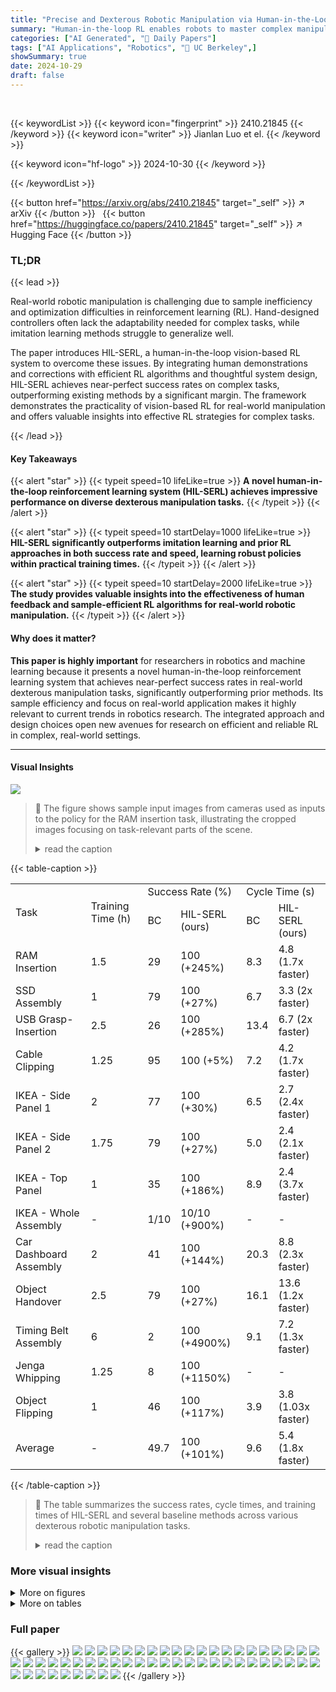 ```yaml
---
title: "Precise and Dexterous Robotic Manipulation via Human-in-the-Loop Reinforcement Learning"
summary: "Human-in-the-loop RL enables robots to master complex manipulation tasks with near-perfect success rates and superhuman speed, exceeding prior methods."
categories: ["AI Generated", "🤗 Daily Papers"]
tags: ["AI Applications", "Robotics", "🏢 UC Berkeley",]
showSummary: true
date: 2024-10-29
draft: false
---
```


<br>

{{< keywordList >}}
{{< keyword icon="fingerprint" >}} 2410.21845 {{< /keyword >}}
{{< keyword icon="writer" >}} Jianlan Luo et el. {{< /keyword >}}
 
{{< keyword icon="hf-logo" >}} 2024-10-30 {{< /keyword >}}
 
{{< /keywordList >}}

{{< button href="https://arxiv.org/abs/2410.21845" target="_self" >}}
↗ arXiv
{{< /button >}}
&nbsp; 
{{< button href="https://huggingface.co/papers/2410.21845" target="_self" >}}
↗ Hugging Face
{{< /button >}}

### TL;DR


{{< lead >}}

Real-world robotic manipulation is challenging due to sample inefficiency and optimization difficulties in reinforcement learning (RL).  Hand-designed controllers often lack the adaptability needed for complex tasks, while imitation learning methods struggle to generalize well.  



The paper introduces HIL-SERL, a human-in-the-loop vision-based RL system to overcome these issues.  By integrating human demonstrations and corrections with efficient RL algorithms and thoughtful system design, HIL-SERL achieves near-perfect success rates on complex tasks, outperforming existing methods by a significant margin.  The framework demonstrates the practicality of vision-based RL for real-world manipulation and offers valuable insights into effective RL strategies for complex tasks.

{{< /lead >}}


#### Key Takeaways

{{< alert "star" >}}
{{< typeit speed=10 lifeLike=true >}} **A novel human-in-the-loop reinforcement learning system (HIL-SERL) achieves impressive performance on diverse dexterous manipulation tasks.** {{< /typeit >}}
{{< /alert >}}

{{< alert "star" >}}
{{< typeit speed=10 startDelay=1000 lifeLike=true >}} **HIL-SERL significantly outperforms imitation learning and prior RL approaches in both success rate and speed, learning robust policies within practical training times.** {{< /typeit >}}
{{< /alert >}}

{{< alert "star" >}}
{{< typeit speed=10 startDelay=2000 lifeLike=true >}} **The study provides valuable insights into the effectiveness of human feedback and sample-efficient RL algorithms for real-world robotic manipulation.** {{< /typeit >}}
{{< /alert >}}

#### Why does it matter?
**This paper is highly important** for researchers in robotics and machine learning because it presents a novel human-in-the-loop reinforcement learning system that achieves near-perfect success rates in real-world dexterous manipulation tasks, significantly outperforming prior methods. Its sample efficiency and focus on real-world application makes it highly relevant to current trends in robotics research.  The integrated approach and design choices open new avenues for research on efficient and reliable RL in complex, real-world settings.

------
#### Visual Insights



![](https://ai-paper-reviewer.com/2410.21845/figures_32_1.png)

> 🔼 The figure shows sample input images from cameras used as inputs to the policy for the RAM insertion task, illustrating the cropped images focusing on task-relevant parts of the scene.
> <details>
> <summary>read the caption</summary>
> Figure 9: Sample input images from cameras used as inputs to the policy.
> </details>







{{< table-caption >}}
<table id='1' style='font-size:16px'><tr><td rowspan="2">Task</td><td rowspan="2">Training Time (h)</td><td colspan="2">Success Rate (%)</td><td colspan="2">Cycle Time (s)</td></tr><tr><td>BC</td><td>HIL-SERL (ours)</td><td>BC</td><td>HIL-SERL (ours)</td></tr><tr><td>RAM Insertion</td><td>1.5</td><td>29</td><td>100 (+245%)</td><td>8.3</td><td>4.8 (1.7x faster)</td></tr><tr><td>SSD Assembly</td><td>1</td><td>79</td><td>100 (+27%)</td><td>6.7</td><td>3.3 (2x faster)</td></tr><tr><td>USB Grasp-Insertion</td><td>2.5</td><td>26</td><td>100 (+285%)</td><td>13.4</td><td>6.7 (2x faster)</td></tr><tr><td>Cable Clipping</td><td>1.25</td><td>95</td><td>100 (+5%)</td><td>7.2</td><td>4.2 (1.7x faster)</td></tr><tr><td>IKEA - Side Panel 1</td><td>2</td><td>77</td><td>100 (+30%)</td><td>6.5</td><td>2.7 (2.4x faster)</td></tr><tr><td>IKEA - Side Panel 2</td><td>1.75</td><td>79</td><td>100 (+27%)</td><td>5.0</td><td>2.4 (2.1x faster)</td></tr><tr><td>IKEA - Top Panel</td><td>1</td><td>35</td><td>100 (+186%)</td><td>8.9</td><td>2.4 (3.7x faster)</td></tr><tr><td>IKEA - Whole Assembly</td><td>-</td><td>1/10</td><td>10/10 (+900%)</td><td>-</td><td>-</td></tr><tr><td>Car Dashboard Assembly</td><td>2</td><td>41</td><td>100 (+144%)</td><td>20.3</td><td>8.8 (2.3x faster)</td></tr><tr><td>Object Handover</td><td>2.5</td><td>79</td><td>100 (+27%)</td><td>16.1</td><td>13.6 (1.2x faster)</td></tr><tr><td>Timing Belt Assembly</td><td>6</td><td>2</td><td>100 (+4900%)</td><td>9.1</td><td>7.2 (1.3x faster)</td></tr><tr><td>Jenga Whipping</td><td>1.25</td><td>8</td><td>100 (+1150%)</td><td>-</td><td>-</td></tr><tr><td>Object Flipping</td><td>1</td><td>46</td><td>100 (+117%)</td><td>3.9</td><td>3.8 (1.03x faster)</td></tr><tr><td>Average</td><td>-</td><td>49.7</td><td>100 (+101%)</td><td>9.6</td><td>5.4 (1.8x faster)</td></tr></table>{{< /table-caption >}}

> 🔼 The table summarizes the success rates, cycle times, and training times of HIL-SERL and several baseline methods across various dexterous robotic manipulation tasks.
> <details>
> <summary>read the caption</summary>
> Table 1: Experiment results. (a) HIL-SERL against imitation learning baselines. (b) HIL-SERL against various other baselines.
> </details>





### More visual insights

<details>
<summary>More on figures
</summary>


![](https://ai-paper-reviewer.com/2410.21845/figures_37_0.png)

> 🔼 The figure shows the hardware setup for the IKEA furniture assembly task, including the robot arms, cameras and the work piece.
> <details>
> <summary>read the caption</summary>
> Figure 13: Hardware setup for the IKEA furniture assembly task.
> </details>



![](https://ai-paper-reviewer.com/2410.21845/figures_46_0.png)

> 🔼 The figure shows the hardware setup for the Jenga whipping task, including the robot arm, wrist camera, side camera, and the Jenga tower.
> <details>
> <summary>read the caption</summary>
> Figure 20: Hardware setup for the Jenga whipping task.
> </details>



</details>




<details>
<summary>More on tables
</summary>


{{< table-caption >}}
<table id='3' style='font-size:14px'><tr><td>Task</td><td>DP</td><td>HG-DAgger</td><td>BC</td><td>IBRL</td><td>Residual RL</td><td>DAPG</td><td>HIL-SERL no demo no itv</td><td>HIL-SERL no itv</td><td>HIL-SERL (ours)</td></tr><tr><td>RAM Insertion</td><td>27</td><td>29</td><td>12</td><td>75</td><td>0</td><td>8</td><td>0</td><td>48</td><td>100</td></tr><tr><td>Dashboard Assembly</td><td>18</td><td>41</td><td>35</td><td>0</td><td>0</td><td>18</td><td>0</td><td>0</td><td>100</td></tr><tr><td>Object Flipping</td><td>56</td><td>46</td><td>46</td><td>95</td><td>97</td><td>72</td><td>0</td><td>100</td><td>100</td></tr><tr><td>Average</td><td>34</td><td>39</td><td>31</td><td>57</td><td>32</td><td>33</td><td>0</td><td>49</td><td>100</td></tr></table>{{< /table-caption >}}
> 🔼 Table 1 compares the performance of HIL-SERL against several baselines (imitation learning and other state-of-the-art RL methods) across various dexterous robotic manipulation tasks, reporting success rates, cycle times, and training times.
> <details>
> <summary>read the caption</summary>
> Table 1: Experiment results. (a) HIL-SERL against imitation learning baselines. (b) HIL-SERL against various other baselines.
> </details>

{{< table-caption >}}
<table id='3' style='font-size:18px'><tr><td>Parameter</td><td>Value</td></tr><tr><td>Observation space</td><td>wrist_1, wrist_ 2, tcp_pose, tcp_vel, tcp_f/t</td></tr><tr><td>Action space</td><td>6D twist</td></tr><tr><td>Reward function</td><td>Binary classifier</td></tr><tr><td>Classifier views</td><td>wrist_1, wrist_2,</td></tr><tr><td>Classifier accuracy</td><td>97%</td></tr><tr><td>Initial offline demonstrations</td><td>20</td></tr><tr><td>Environment update frequency</td><td>10 HZ</td></tr><tr><td>Max episode length</td><td>100 environment steps</td></tr><tr><td>Reset method</td><td>Scripted reset</td></tr><tr><td>Randomization range</td><td>4 cm in x and y, 6 deg in rz</td></tr><tr><td>Proprio encoder size</td><td>64</td></tr><tr><td>Policy MLP size</td><td>256x256</td></tr><tr><td>Total number of RL transitions</td><td>32000</td></tr><tr><td>Discount factor</td><td>0.97</td></tr><tr><td>Optimizer</td><td>Adam</td></tr><tr><td>Learning rate</td><td>3e-4</td></tr><tr><td>Image augmentation</td><td>Random crop</td></tr></table>{{< /table-caption >}}
> 🔼 This table compares the performance of the proposed HIL-SERL method against imitation learning baselines and other state-of-the-art reinforcement learning methods across several robotic manipulation tasks, reporting success rates, cycle times, and training times.
> <details>
> <summary>read the caption</summary>
> Table 1: Experiment results. (a) HIL-SERL against imitation learning baselines. (b) HIL-SERL against various other baselines.
> </details>

{{< table-caption >}}
<table id='14' style='font-size:18px'><tr><td>Parameter</td><td>Value</td></tr><tr><td>Observation space</td><td>wrist_1, wrist_2, side_2, tcp_pose, tcp_vel, tcp_f/t</td></tr><tr><td>Action space</td><td>6D twist</td></tr><tr><td>Reward function</td><td>Binary Classifier</td></tr><tr><td>Classifier views</td><td>wrist_1, wrist_2, side_2</td></tr><tr><td>Classifier accuracy</td><td>95%</td></tr><tr><td>Initial offline demonstrations</td><td>20</td></tr><tr><td>Environment update frequency</td><td>10 HZ</td></tr><tr><td>Max episode length</td><td>100 environment steps</td></tr><tr><td>Reset method</td><td>Scripted reset</td></tr><tr><td>Randomization range</td><td>2 cm in x and y, 1 deg in rz</td></tr><tr><td>Proprio encoder size</td><td>64</td></tr><tr><td>Policy MLP size</td><td>256x256</td></tr><tr><td>Total number of RL transitions</td><td>21000</td></tr><tr><td>Discount factor</td><td>0.97</td></tr><tr><td>Optimizer</td><td>Adam</td></tr><tr><td>Learning rate</td><td>3e-4</td></tr><tr><td>Image augmentation</td><td>Random crop</td></tr></table>{{< /table-caption >}}
> 🔼 This table compares the performance of HIL-SERL against imitation learning and other state-of-the-art reinforcement learning methods across multiple dexterous robotic manipulation tasks.
> <details>
> <summary>read the caption</summary>
> Table 1: Experiment results. (a) HIL-SERL against imitation learning baselines. (b) HIL-SERL against various other baselines.
> </details>

{{< table-caption >}}
<table id='13' style='font-size:18px'><tr><td>Parameter</td><td>Value</td></tr><tr><td>Observation space</td><td>wrist_ 1, wrist_2, side_1, tcp_pose, tcp_vel, tcp_f/t, gripper_pos</td></tr><tr><td>Action space</td><td>6D twist and 1D discrete gripper control</td></tr><tr><td>Reward function</td><td>Binary classifier</td></tr><tr><td>Classifier views</td><td>side_1</td></tr><tr><td>Classifier accuracy</td><td>96%</td></tr><tr><td>Initial offline demonstrations</td><td>20</td></tr><tr><td>Environment update frequency</td><td>10 HZ</td></tr><tr><td>Max episode length</td><td>120 environment steps</td></tr><tr><td>Reset method</td><td>Scripted reset</td></tr><tr><td>Randomization range</td><td>2 cm in x and y, 10 deg in rz</td></tr><tr><td>Proprio encoder size</td><td>64</td></tr><tr><td>Motion policy MLP size</td><td>256x256</td></tr><tr><td>Grasp critic MLP size</td><td>256x256</td></tr><tr><td>Total number of RL transitions</td><td>50000</td></tr><tr><td>Discount factor</td><td>0.98</td></tr><tr><td>Optimizer</td><td>Adam</td></tr><tr><td>Learning rate</td><td>3e-4</td></tr><tr><td>Image augmentation</td><td>Random crop</td></tr></table>{{< /table-caption >}}
> 🔼 Table 1 compares the performance of HIL-SERL against imitation learning and other state-of-the-art reinforcement learning methods across several robotic manipulation tasks, reporting success rates, cycle times, and training times.
> <details>
> <summary>read the caption</summary>
> Table 1: Experiment results. (a) HIL-SERL against imitation learning baselines. (b) HIL-SERL against various other baselines.
> </details>

{{< table-caption >}}
<table id='9' style='font-size:16px'><tr><td>Parameter</td><td>Value</td></tr><tr><td>Observation space</td><td>wrist_ 1, wrist_2, tcp_pose, tcp_vel, tcp_f/t, gripper_pos</td></tr><tr><td>Action space</td><td>6D twist and 1D discrete gripper control</td></tr><tr><td>Reward function</td><td>Binary classifier</td></tr><tr><td>Classifier views</td><td>wrist_1, wrist_2</td></tr><tr><td>Classifier accuracy</td><td>97%</td></tr><tr><td>Initial offline demonstrations</td><td>20</td></tr><tr><td>Environment update frequency</td><td>10 HZ</td></tr><tr><td>Max episode length</td><td>120 environment steps</td></tr><tr><td>Reset method</td><td>Human reset</td></tr><tr><td>Randomization range</td><td>4 cm in x and y, 10 deg in rz</td></tr><tr><td>Proprio encoder size</td><td>64</td></tr><tr><td>Motion policy MLP size</td><td>256x256</td></tr><tr><td>Grasp critic MLP size</td><td>256x256</td></tr><tr><td>Total number of RL transitions</td><td>28000</td></tr><tr><td>Discount factor</td><td>0.98</td></tr><tr><td>Optimizer</td><td>Adam</td></tr><tr><td>Learning rate</td><td>3e-4</td></tr><tr><td>Image augmentation</td><td>Random crop</td></tr></table>{{< /table-caption >}}
> 🔼 This table compares the performance of HIL-SERL against imitation learning and other state-of-the-art reinforcement learning baselines across several robotic manipulation tasks, showing success rates, cycle times, and training times.
> <details>
> <summary>read the caption</summary>
> Table 1: Experiment results. (a) HIL-SERL against imitation learning baselines. (b) HIL-SERL against various other baselines.
> </details>

{{< table-caption >}}
<table id='1' style='font-size:20px'><tr><td>Parameter</td><td>Value</td></tr><tr><td>Observation space for side panel 1</td><td>wrist_1, side_1, side_2, tcp_pose, tcp_vel, tcp_f/t</td></tr><tr><td>Observation space for side panel 2</td><td>wrist_2, side_3, side_4, tcp_pose, tcp_vel, tcp_f/t</td></tr><tr><td>Action space</td><td>12D twist</td></tr><tr><td>Reward function</td><td>Binary Classifier</td></tr><tr><td>Classifier views for panel 1</td><td>side_1, side_2</td></tr><tr><td>Classifier views for panel 2</td><td>side_3, side_4</td></tr><tr><td>Classifier accuracy</td><td>97%</td></tr><tr><td>Initial offline demonstrations</td><td>20</td></tr><tr><td>Environment update frequency</td><td>10 HZ</td></tr><tr><td>Max episode length</td><td>100 environment steps</td></tr><tr><td>Reset method</td><td>Scripted reset</td></tr><tr><td>Randomization range</td><td>8 cm in X, y, 1 deg in rz</td></tr><tr><td>Proprio encoder size</td><td>64</td></tr><tr><td>Policy MLP size</td><td>256x256</td></tr><tr><td>Total number of RL transitions for panel 1</td><td>31000</td></tr><tr><td>Total number of RL transitions for panel 2</td><td>36000</td></tr><tr><td>Discount factor</td><td>0.98</td></tr><tr><td>Optimizer</td><td>Adam</td></tr><tr><td>Learning rate</td><td>3e-4</td></tr><tr><td>Image augmentation</td><td>Random crop</td></tr></table>{{< /table-caption >}}
> 🔼 Table 1 presents a comparison of the success rate and cycle time of HIL-SERL against several imitation learning baselines and other state-of-the-art RL methods across multiple robotic manipulation tasks.
> <details>
> <summary>read the caption</summary>
> Table 1: Experiment results. (a) HIL-SERL against imitation learning baselines. (b) HIL-SERL against various other baselines.
> </details>

{{< table-caption >}}
<table id='5' style='font-size:18px'><tr><td>Parameter</td><td>Value</td></tr><tr><td>Observation space</td><td>side_1, side_3, side_4, tcp_pose, tcp_vel, tcp_f/t</td></tr><tr><td>Action space</td><td>12D twist</td></tr><tr><td>Reward function</td><td>Binary Classifier</td></tr><tr><td>Classifier views</td><td>side_1, side_3, side_4</td></tr><tr><td>Classifier accuracy</td><td>95%</td></tr><tr><td>Initial offline demonstrations</td><td>20</td></tr><tr><td>Environment update frequency</td><td>10 HZ</td></tr><tr><td>Max episode length</td><td>150 environment steps</td></tr><tr><td>Reset method</td><td>Scripted reset</td></tr><tr><td>Randomization range</td><td>3 cm in X, y</td></tr><tr><td>Proprio encoder size</td><td>64</td></tr><tr><td>Policy MLP size</td><td>256x256</td></tr><tr><td>Total number of RL transitions</td><td>18000</td></tr><tr><td>Discount factor</td><td>0.97</td></tr><tr><td>Optimizer</td><td>Adam</td></tr><tr><td>Learning rate</td><td>3e-4</td></tr><tr><td>Image augmentation</td><td>Random crop</td></tr></table>{{< /table-caption >}}
> 🔼 Table 1 compares the performance of HIL-SERL against imitation learning and other state-of-the-art reinforcement learning methods across several dexterous robotic manipulation tasks.
> <details>
> <summary>read the caption</summary>
> Table 1: Experiment results. (a) HIL-SERL against imitation learning baselines. (b) HIL-SERL against various other baselines.
> </details>

{{< table-caption >}}
<table id='8' style='font-size:16px'><tr><td>Parameter</td><td>Value</td></tr><tr><td>Observation space</td><td>wrist_1, wrist_2, side, tcp_pose, tcp_vel, tcp_f/t, gripper_pos</td></tr><tr><td>Action space</td><td>12D twist and 1D discrete gripper control</td></tr><tr><td>Reward function</td><td>Binary classifier</td></tr><tr><td>Classifier views</td><td>wrist_1, wrist_2, side</td></tr><tr><td>Classifier accuracy</td><td>98%</td></tr><tr><td>Initial offline demonstrations</td><td>20</td></tr><tr><td>Environment update frequency</td><td>10 HZ</td></tr><tr><td>Max episode length</td><td>200 environment steps</td></tr><tr><td>Reset method</td><td>Human reset</td></tr><tr><td>Randomization range</td><td>2 cm in x and y</td></tr><tr><td>Proprio encoder size</td><td>64</td></tr><tr><td>Motion policy MLP size</td><td>256x256</td></tr><tr><td>Grasp critic MLP size</td><td>256x256</td></tr><tr><td>Total number of RL transitions</td><td>36000</td></tr><tr><td>Discount factor</td><td>0.97</td></tr><tr><td>Optimizer</td><td>Adam</td></tr><tr><td>Learning rate</td><td>3e-4</td></tr><tr><td>Image augmentation</td><td>Random crop</td></tr></table>{{< /table-caption >}}
> 🔼 This table compares the performance of HIL-SERL against imitation learning and other state-of-the-art reinforcement learning baselines across several robotic manipulation tasks, showing success rates, cycle times, and training times.
> <details>
> <summary>read the caption</summary>
> Table 1: Experiment results. (a) HIL-SERL against imitation learning baselines. (b) HIL-SERL against various other baselines.
> </details>

{{< table-caption >}}
<table id='1' style='font-size:20px'><tr><td>Parameter</td><td>Value</td></tr><tr><td>Observation space</td><td>wrist_ 1, wrist_2, side, tcp_pose, tcp_vel, gripper_pos</td></tr><tr><td>Action space</td><td>12D twist and 1D discrete gripper control</td></tr><tr><td>Reward function</td><td>Binary classifier</td></tr><tr><td>Classifier views</td><td>side</td></tr><tr><td>Classifier accuracy</td><td>99%</td></tr><tr><td>Initial offline demonstrations</td><td>20</td></tr><tr><td>Environment update frequency</td><td>10 HZ</td></tr><tr><td>Max episode length</td><td>200 environment steps</td></tr><tr><td>Reset method</td><td>Human reset</td></tr><tr><td>Randomization range</td><td>None</td></tr><tr><td>Proprio encoder size</td><td>64</td></tr><tr><td>Motion policy MLP size</td><td>256x256</td></tr><tr><td>Grasp critic MLP size</td><td>256x256</td></tr><tr><td>Total number of RL transitions</td><td>43000</td></tr><tr><td>Discount factor</td><td>0.97</td></tr><tr><td>Optimizer</td><td>Adam</td></tr><tr><td>Learning rate</td><td>3e-4</td></tr><tr><td>Image augmentation</td><td>Random crop</td></tr></table>{{< /table-caption >}}
> 🔼 This table compares the performance of HIL-SERL against imitation learning and other state-of-the-art reinforcement learning baselines across various robotic manipulation tasks, reporting success rates, cycle times, and training times.
> <details>
> <summary>read the caption</summary>
> Table 1: Experiment results. (a) HIL-SERL against imitation learning baselines. (b) HIL-SERL against various other baselines.
> </details>

{{< table-caption >}}
<table id='1' style='font-size:18px'><tr><td>Parameter</td><td>Value</td></tr><tr><td>Observation space</td><td>wrist_1, wrist_ 2, side 1, side_2, tcp_pose, tcp_vel, tcp_f/t</td></tr><tr><td>Action space</td><td>12D twist</td></tr><tr><td>Reward function</td><td>Binary classifier</td></tr><tr><td>Classifier views</td><td>side_1, side_2</td></tr><tr><td>Classifier accuracy</td><td>96%</td></tr><tr><td>Initial offline demonstrations</td><td>20</td></tr><tr><td>Environment update frequency</td><td>10 HZ</td></tr><tr><td>Max episode length</td><td>200 environment steps</td></tr><tr><td>Reset method</td><td>Human reset</td></tr><tr><td>Randomization range</td><td>2 cm in x and y</td></tr><tr><td>Proprio encoder size</td><td>64</td></tr><tr><td>Policy MLP size</td><td>256x256</td></tr><tr><td>Total number of RL transitions</td><td>108000</td></tr><tr><td>Discount factor</td><td>0.97</td></tr><tr><td>Optimizer</td><td>Adam</td></tr><tr><td>Learning rate</td><td>3e-4</td></tr><tr><td>Image augmentation</td><td>Random crop</td></tr></table>{{< /table-caption >}}
> 🔼 This table compares the performance of HIL-SERL against imitation learning and other state-of-the-art reinforcement learning methods across several robotic manipulation tasks, showing success rates, cycle times, and training times.
> <details>
> <summary>read the caption</summary>
> Table 1: Experiment results. (a) HIL-SERL against imitation learning baselines. (b) HIL-SERL against various other baselines.
> </details>

{{< table-caption >}}
<table id='1' style='font-size:20px'><tr><td>Parameter</td><td>Value</td></tr><tr><td>Observation space</td><td>wrist, global, tcp_pose, tcp_ vel, 9, dq</td></tr><tr><td>Action space</td><td>Feedforward wrench Fx, Fz, Tz</td></tr><tr><td>Reward function</td><td>Human annotation in the end of an episode</td></tr><tr><td>Environment update frequency</td><td>10 HZ</td></tr><tr><td>Max episode length</td><td>20 environment steps</td></tr><tr><td>Reset method</td><td>Human reset</td></tr><tr><td>Randomization range</td><td>None</td></tr><tr><td>Initial offline demonstrations</td><td>30</td></tr><tr><td>Proprio encoder size</td><td>64</td></tr><tr><td>Policy MLP size</td><td>256x256</td></tr><tr><td>Total number of RL transitions</td><td>10000</td></tr><tr><td>Discount factor</td><td>0.96, but every episode was run to maximum length</td></tr><tr><td>Optimizer</td><td>Adam</td></tr><tr><td>Learning rate</td><td>3e-4, decayed to 3e-5 when reaching 70% success rate</td></tr><tr><td>Image augmentation</td><td>Random crop</td></tr></table>{{< /table-caption >}}
> 🔼 This table presents a comparison of the success rate and cycle time of HIL-SERL against imitation learning and other state-of-the-art reinforcement learning baselines on several dexterous manipulation tasks.
> <details>
> <summary>read the caption</summary>
> Table 1: Experiment results. (a) HIL-SERL against imitation learning baselines. (b) HIL-SERL against various other baselines.
> </details>

{{< table-caption >}}
<table id='1' style='font-size:20px'><tr><td>Parameter</td><td>Value</td></tr><tr><td>Observation space</td><td>wrist, side, tcp_pose, tcp_vel, 9, dq</td></tr><tr><td>Action space</td><td>Feedforward wrench Fx, Fz, Ty</td></tr><tr><td>Reward function</td><td>Binary classifier</td></tr><tr><td>Classifier views</td><td>wrist</td></tr><tr><td>Classifier accuracy</td><td>97%</td></tr><tr><td>Initial offline demonstrations</td><td>20</td></tr><tr><td>Environment update frequency</td><td>10 HZ</td></tr><tr><td>Max episode length</td><td>100 environment steps</td></tr><tr><td>Reset method</td><td>Scripted reset</td></tr><tr><td>Randomization range</td><td>None</td></tr><tr><td>Proprio encoder size</td><td>64</td></tr><tr><td>Policy MLP size</td><td>256x256</td></tr><tr><td>Total number of RL transitions</td><td>25000</td></tr><tr><td>Discount factor</td><td>0.985</td></tr><tr><td>Optimizer</td><td>Adam</td></tr><tr><td>Learning rate</td><td>3e-4</td></tr><tr><td>Image augmentation</td><td>Random crop</td></tr></table>{{< /table-caption >}}
> 🔼 This table compares the performance of HIL-SERL against imitation learning and other state-of-the-art reinforcement learning methods across various robotic manipulation tasks, showing success rates, cycle times, and training times.
> <details>
> <summary>read the caption</summary>
> Table 1: Experiment results. (a) HIL-SERL against imitation learning baselines. (b) HIL-SERL against various other baselines.
> </details>

{{< table-caption >}}
<table id='3' style='font-size:14px'><tr><td>Task Name</td><td>Number of Demos</td><td>Observation Chunking Size</td><td>Action Prediction Horizon</td><td>Action Chunking Size</td></tr><tr><td>RAM Insertion</td><td>200</td><td>1</td><td>8</td><td>2</td></tr><tr><td>Dashboard Assembly</td><td>200</td><td>1</td><td>8</td><td>4</td></tr><tr><td>Object Flipping</td><td>200</td><td>1</td><td>1</td><td>1</td></tr></table>{{< /table-caption >}}
> 🔼 This table compares the performance of HIL-SERL against imitation learning and other state-of-the-art reinforcement learning baselines across multiple robotic manipulation tasks, reporting success rates, cycle times, and training times.
> <details>
> <summary>read the caption</summary>
> Table 1: Experiment results. (a) HIL-SERL against imitation learning baselines. (b) HIL-SERL against various other baselines.
> </details>

</details>




### Full paper

{{< gallery >}}
<img src="https://ai-paper-reviewer.com/2410.21845/1.png" class="grid-w50 md:grid-w33 xl:grid-w25" />
<img src="https://ai-paper-reviewer.com/2410.21845/2.png" class="grid-w50 md:grid-w33 xl:grid-w25" />
<img src="https://ai-paper-reviewer.com/2410.21845/3.png" class="grid-w50 md:grid-w33 xl:grid-w25" />
<img src="https://ai-paper-reviewer.com/2410.21845/4.png" class="grid-w50 md:grid-w33 xl:grid-w25" />
<img src="https://ai-paper-reviewer.com/2410.21845/5.png" class="grid-w50 md:grid-w33 xl:grid-w25" />
<img src="https://ai-paper-reviewer.com/2410.21845/6.png" class="grid-w50 md:grid-w33 xl:grid-w25" />
<img src="https://ai-paper-reviewer.com/2410.21845/7.png" class="grid-w50 md:grid-w33 xl:grid-w25" />
<img src="https://ai-paper-reviewer.com/2410.21845/8.png" class="grid-w50 md:grid-w33 xl:grid-w25" />
<img src="https://ai-paper-reviewer.com/2410.21845/9.png" class="grid-w50 md:grid-w33 xl:grid-w25" />
<img src="https://ai-paper-reviewer.com/2410.21845/10.png" class="grid-w50 md:grid-w33 xl:grid-w25" />
<img src="https://ai-paper-reviewer.com/2410.21845/11.png" class="grid-w50 md:grid-w33 xl:grid-w25" />
<img src="https://ai-paper-reviewer.com/2410.21845/12.png" class="grid-w50 md:grid-w33 xl:grid-w25" />
<img src="https://ai-paper-reviewer.com/2410.21845/13.png" class="grid-w50 md:grid-w33 xl:grid-w25" />
<img src="https://ai-paper-reviewer.com/2410.21845/14.png" class="grid-w50 md:grid-w33 xl:grid-w25" />
<img src="https://ai-paper-reviewer.com/2410.21845/15.png" class="grid-w50 md:grid-w33 xl:grid-w25" />
<img src="https://ai-paper-reviewer.com/2410.21845/16.png" class="grid-w50 md:grid-w33 xl:grid-w25" />
<img src="https://ai-paper-reviewer.com/2410.21845/17.png" class="grid-w50 md:grid-w33 xl:grid-w25" />
<img src="https://ai-paper-reviewer.com/2410.21845/18.png" class="grid-w50 md:grid-w33 xl:grid-w25" />
<img src="https://ai-paper-reviewer.com/2410.21845/19.png" class="grid-w50 md:grid-w33 xl:grid-w25" />
<img src="https://ai-paper-reviewer.com/2410.21845/20.png" class="grid-w50 md:grid-w33 xl:grid-w25" />
<img src="https://ai-paper-reviewer.com/2410.21845/21.png" class="grid-w50 md:grid-w33 xl:grid-w25" />
<img src="https://ai-paper-reviewer.com/2410.21845/22.png" class="grid-w50 md:grid-w33 xl:grid-w25" />
<img src="https://ai-paper-reviewer.com/2410.21845/23.png" class="grid-w50 md:grid-w33 xl:grid-w25" />
<img src="https://ai-paper-reviewer.com/2410.21845/24.png" class="grid-w50 md:grid-w33 xl:grid-w25" />
<img src="https://ai-paper-reviewer.com/2410.21845/25.png" class="grid-w50 md:grid-w33 xl:grid-w25" />
<img src="https://ai-paper-reviewer.com/2410.21845/26.png" class="grid-w50 md:grid-w33 xl:grid-w25" />
<img src="https://ai-paper-reviewer.com/2410.21845/27.png" class="grid-w50 md:grid-w33 xl:grid-w25" />
<img src="https://ai-paper-reviewer.com/2410.21845/28.png" class="grid-w50 md:grid-w33 xl:grid-w25" />
<img src="https://ai-paper-reviewer.com/2410.21845/29.png" class="grid-w50 md:grid-w33 xl:grid-w25" />
<img src="https://ai-paper-reviewer.com/2410.21845/30.png" class="grid-w50 md:grid-w33 xl:grid-w25" />
<img src="https://ai-paper-reviewer.com/2410.21845/31.png" class="grid-w50 md:grid-w33 xl:grid-w25" />
<img src="https://ai-paper-reviewer.com/2410.21845/32.png" class="grid-w50 md:grid-w33 xl:grid-w25" />
<img src="https://ai-paper-reviewer.com/2410.21845/33.png" class="grid-w50 md:grid-w33 xl:grid-w25" />
<img src="https://ai-paper-reviewer.com/2410.21845/34.png" class="grid-w50 md:grid-w33 xl:grid-w25" />
<img src="https://ai-paper-reviewer.com/2410.21845/35.png" class="grid-w50 md:grid-w33 xl:grid-w25" />
<img src="https://ai-paper-reviewer.com/2410.21845/36.png" class="grid-w50 md:grid-w33 xl:grid-w25" />
<img src="https://ai-paper-reviewer.com/2410.21845/37.png" class="grid-w50 md:grid-w33 xl:grid-w25" />
<img src="https://ai-paper-reviewer.com/2410.21845/38.png" class="grid-w50 md:grid-w33 xl:grid-w25" />
<img src="https://ai-paper-reviewer.com/2410.21845/39.png" class="grid-w50 md:grid-w33 xl:grid-w25" />
<img src="https://ai-paper-reviewer.com/2410.21845/40.png" class="grid-w50 md:grid-w33 xl:grid-w25" />
<img src="https://ai-paper-reviewer.com/2410.21845/41.png" class="grid-w50 md:grid-w33 xl:grid-w25" />
<img src="https://ai-paper-reviewer.com/2410.21845/42.png" class="grid-w50 md:grid-w33 xl:grid-w25" />
<img src="https://ai-paper-reviewer.com/2410.21845/43.png" class="grid-w50 md:grid-w33 xl:grid-w25" />
<img src="https://ai-paper-reviewer.com/2410.21845/44.png" class="grid-w50 md:grid-w33 xl:grid-w25" />
<img src="https://ai-paper-reviewer.com/2410.21845/45.png" class="grid-w50 md:grid-w33 xl:grid-w25" />
<img src="https://ai-paper-reviewer.com/2410.21845/46.png" class="grid-w50 md:grid-w33 xl:grid-w25" />
<img src="https://ai-paper-reviewer.com/2410.21845/47.png" class="grid-w50 md:grid-w33 xl:grid-w25" />
<img src="https://ai-paper-reviewer.com/2410.21845/48.png" class="grid-w50 md:grid-w33 xl:grid-w25" />
<img src="https://ai-paper-reviewer.com/2410.21845/49.png" class="grid-w50 md:grid-w33 xl:grid-w25" />
<img src="https://ai-paper-reviewer.com/2410.21845/50.png" class="grid-w50 md:grid-w33 xl:grid-w25" />
<img src="https://ai-paper-reviewer.com/2410.21845/51.png" class="grid-w50 md:grid-w33 xl:grid-w25" />
<img src="https://ai-paper-reviewer.com/2410.21845/52.png" class="grid-w50 md:grid-w33 xl:grid-w25" />
<img src="https://ai-paper-reviewer.com/2410.21845/53.png" class="grid-w50 md:grid-w33 xl:grid-w25" />
<img src="https://ai-paper-reviewer.com/2410.21845/54.png" class="grid-w50 md:grid-w33 xl:grid-w25" />
{{< /gallery >}}